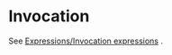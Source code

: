 

Invocation
==========

See [Expressions/Invocation expressions](http://wiki.gnome.org/action/show/Projects/Vala/Manual/Export/Vala/Manual/Expressions#Invocation_expressions)
.


